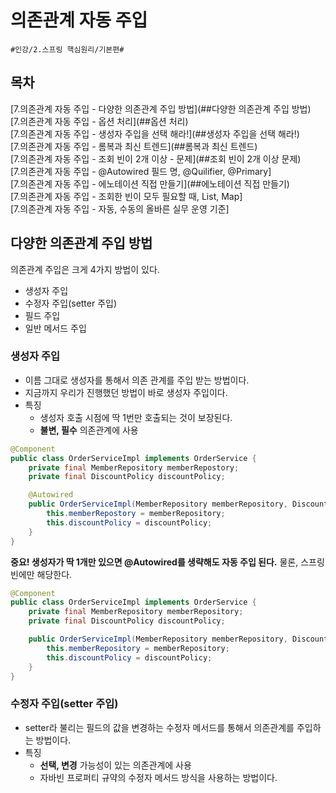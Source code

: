 # 의존관계 자동 주입
`#인강/2.스프링 핵심원리/기본편#`

## 목차
[7.의존관계 자동 주입 - 다양한 의존관계 주입 방법](##다양한 의존관계 주입 방법)
<br>
[7.의존관계 자동 주입 - 옵션 처리](##옵션 처리)
<br>
[7.의존관계 자동 주입 - 생성자 주입을 선택 해라!](##생성자 주입을 선택 해라!)
<br>
[7.의존관계 자동 주입 - 롬복과 최신 트렌드](##롬복과 최신 트렌드)
<br>
[7.의존관계 자동 주입 - 조회 빈이 2개 이상 - 문제](##조회 빈이 2개 이상 문제)
<br>
[7.의존관계 자동 주입 - @Autowired 필드 명, @Quilifier, @Primary]
<br>
[7.의존관계 자동 주입 - 에노테이션 직접 만들기](##에노테이션 직접 만들기)
<br>
[7.의존관계 자동 주입 - 조회한 빈이 모두 필요할 때, List, Map]
<br>
[7.의존관계 자동 주입 - 자동, 수동의 올바른 실무 운영 기준]
<br>

## 다양한 의존관계 주입 방법
의존관계 주입은 크게 4가지 방법이 있다.
* 생성자 주입
* 수정자 주입(setter 주입)
* 필드 주입
* 일반 메서드 주입

### 생성자 주입
* 이름 그대로 생성자를 통해서 의존 관계를 주입 받는 방법이다.
* 지금까지 우리가 진행했던 방법이 바로 생성자 주입이다.
* 특징
  * 생성자 호출 시점에 딱 1번만 호출되는 것이 보장된다.
  * **불변, 필수** 의존관계에 사용

```java
@Component
public class OrderServiceImpl implements OrderService {
    private final MemberRepository memberRepostory;
    private final DiscountPolicy discountPolicy;

    @Autowired
    public OrderServiceImpl(MemberRepository memberRepository, DiscountPolicy discountPolicy) {
        this.memberRepostory = memberRepository;
        this.discountPolicy = discountPolicy;
    }
}
```
**중요! 생성자가 딱 1개만 있으면 @Autowired를 생략해도 자동 주입 된다.** 물론, 스프링 빈에만 해당한다.
```java
@Component
public class OrderServiceImpl implements OrderService {
    private final MemberRepository memberRepository;
    private final DiscountPolicy discountPolicy;

    public OrderServiceImpl(MemberRepository memberRepository, DiscountPolicy discountPolicy) {
        this.memberRepository = memberRepository;
        this.discountPolicy = discountPolicy;
    }
}
```

### 수정자 주입(setter 주입)
* setter라 불리는 필드의 값을 변경하는 수정자 메서드를 통해서 의존관계를 주입하는 방법이다.
* 특징
  * **선택, 변경** 가능성이 있는 의존관계에 사용
  * 자바빈 프로퍼티 규약의 수정자 메서드 방식을 사용하는 방법이다.